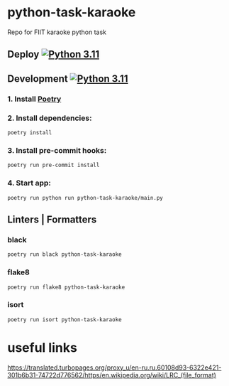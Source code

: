 # python-task-karaoke

Repo for FIIT karaoke python task

## Deploy [![Python 3.11](https://img.shields.io/badge/python-3.11-blue.svg)](https://www.python.org/downloads/release/python-311/)

## Development [![Python 3.11](https://img.shields.io/badge/python-3.11-blue.svg)](https://www.python.org/downloads/release/python-311/)

### 1. Install [Poetry](https://python-poetry.org)

### 2. Install dependencies:
```shell
poetry install
```
### 3. Install pre-commit hooks:
```shell
poetry run pre-commit install
```

### 4. Start app:
```shell
poetry run python run python-task-karaoke/main.py
```

## Linters | Formatters

### black
```shell
poetry run black python-task-karaoke
```

### flake8
```shell
poetry run flake8 python-task-karaoke
```

### isort
```shell
poetry run isort python-task-karaoke
```

# useful links
https://translated.turbopages.org/proxy_u/en-ru.ru.60108d93-6322e421-301b6b31-74722d776562/https/en.wikipedia.org/wiki/LRC_(file_format)
